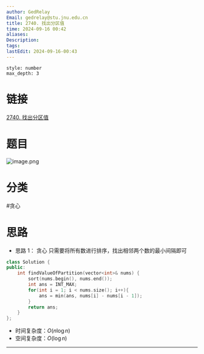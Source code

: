 ```yaml
---
author: GedRelay
Email: gedrelay@stu.jnu.edu.cn
title: 2740. 找出分区值
time: 2024-09-16 00:42
aliases: 
Description: 
tags: 
lastEdit: 2024-09-16-00:43
---
```


```toc
style: number
max_depth: 3
```

# 链接
[2740. 找出分区值](https://leetcode.cn/problems/find-the-value-of-the-partition/) 

# 题目
![image.png](https://ged-pic-bed.oss-cn-guangzhou.aliyuncs.com/img/202409160042268.png)


# 分类
#贪心 

# 思路
- 思路 1：
贪心
只需要将所有数进行排序，找出相邻两个数的最小间隔即可


```cpp
class Solution {
public:
    int findValueOfPartition(vector<int>& nums) {
        sort(nums.begin(), nums.end());
        int ans = INT_MAX;
        for(int i = 1; i < nums.size(); i++){
            ans = min(ans, nums[i] - nums[i - 1]);
        }
        return ans;
    }
};
```


- 时间复杂度：${O\left( n\log n \right)  }$ 
- 空间复杂度：${O\left( \log n \right)  }$ 


---

